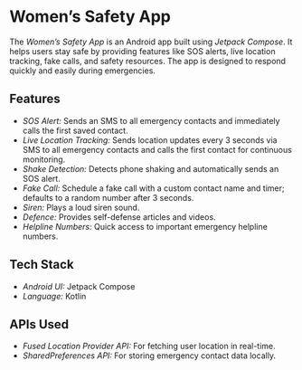 # Women’s Safety App

The *Women’s Safety App* is an Android app built using *Jetpack Compose*. It helps users stay safe by providing features like SOS alerts, live location tracking, fake calls, and safety resources. The app is designed to respond quickly and easily during emergencies.

## Features

- *SOS Alert:* Sends an SMS to all emergency contacts and immediately calls the first saved contact.
- *Live Location Tracking:* Sends location updates every 3 seconds via SMS to all emergency contacts and calls the first contact for continuous monitoring.
- *Shake Detection:* Detects phone shaking and automatically sends an SOS alert.
- *Fake Call:* Schedule a fake call with a custom contact name and timer; defaults to a random number after 3 seconds.
- *Siren:* Plays a loud siren sound.
- *Defence:* Provides self-defense articles and videos.
- *Helpline Numbers:* Quick access to important emergency helpline numbers.

## Tech Stack

- *Android UI:* Jetpack Compose
- *Language:* Kotlin

## APIs Used

- *Fused Location Provider API:* For fetching user location in real-time.
- *SharedPreferences API:* For storing emergency contact data locally.
